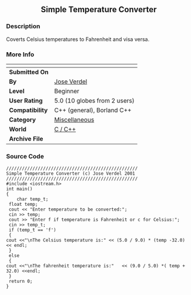 ﻿<div align="center">

## Simple Temperature Converter


</div>

### Description

Coverts Celsius temperatures to Fahrenheit and visa versa.
 
### More Info
 


<span>             |<span>
---                |---
**Submitted On**   |
**By**             |[Jose Verdel](https://github.com/Planet-Source-Code/PSCIndex/blob/master/ByAuthor/jose-verdel.md)
**Level**          |Beginner
**User Rating**    |5.0 (10 globes from 2 users)
**Compatibility**  |C\+\+ \(general\), Borland C\+\+
**Category**       |[Miscellaneous](https://github.com/Planet-Source-Code/PSCIndex/blob/master/ByCategory/miscellaneous__3-1.md)
**World**          |[C / C\+\+](https://github.com/Planet-Source-Code/PSCIndex/blob/master/ByWorld/c-c.md)
**Archive File**   |[](https://github.com/Planet-Source-Code/jose-verdel-simple-temperature-converter__3-2200/archive/master.zip)





### Source Code

```
//////////////////////////////////////////////////
Simple Temperature Converter (c) Jose Verdel 2001
//////////////////////////////////////////////////
#include <iostream.h>
int main()
{
	char temp_t;
 float temp;
 cout << "Enter temperature to be converted:";
 cin >> temp;
 cout >> "Enter f if temperature is Fahrenheit or c for Celsius:";
 cin >> temp_t;
 if (temp_t == 'f')
 {
cout <<"\nThe Celsius temperature is:" << (5.0 / 9.0) * (temp -32.0) << endl;
 }
 else
 {
cout <<"\nThe fahrenheit temperature is:"   << (9.0 / 5.0) *( temp + 32.0) <<endl;
 }
 return 0;
}
```

